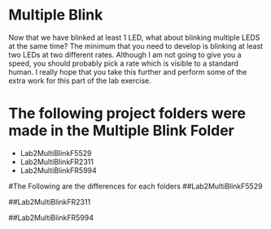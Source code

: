 # Multiple Blink
Now that we have blinked at least 1 LED, what about blinking multiple LEDS at the same time? The minimum that you need to develop is blinking at least two LEDs at two different rates. Although I am not going to give you a speed, you should probably pick a rate which is visible to a standard human. I really hope that you take this further and perform some of the extra work for this part of the lab exercise.


# The following project folders were made in the Multiple Blink Folder
* Lab2MultiBlinkF5529
* Lab2MultiBlinkFR2311
* Lab2MultiBlinkFR5994


#The Following are the differences for each folders
##Lab2MultiBlinkF5529

##Lab2MultiBlinkFR2311

##Lab2MultiBlinkFR5994
